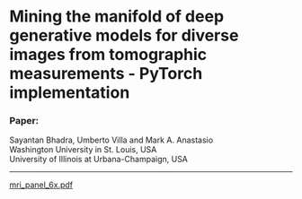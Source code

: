 # Mining the manifold of deep generative models for diverse images from tomographic measurements - PyTorch implementation

### Paper:

Sayantan Bhadra, Umberto Villa and Mark A. Anastasio <br />
Washington University in St. Louis, USA <br />
University of Illinois at Urbana-Champaign, USA

---

[mri_panel_6x.pdf](https://github.com/comp-imaging-sci/mining-tomo-solutions-pulse/files/7941500/mri_panel_6x.pdf)



